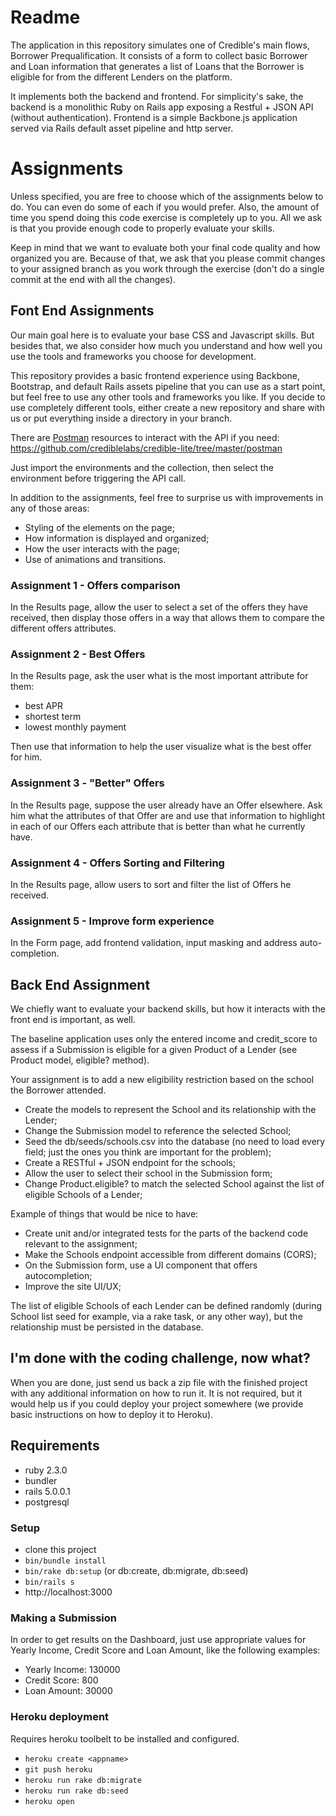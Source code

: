 # Readme

The application in this repository simulates one of Credible's main flows, Borrower Prequalification. It consists of a form to collect basic Borrower and Loan information that generates a list of Loans that the Borrower is eligible for from the different Lenders on the platform.

It implements both the backend and frontend. For simplicity's sake, the backend is a monolithic Ruby on Rails app exposing a Restful + JSON API (without authentication). Frontend is a simple Backbone.js application served via Rails default asset pipeline and http server.

# Assignments

Unless specified, you are free to choose which of the assignments below to do. You can even do some of each if you would prefer. Also, the amount of time you spend doing this code exercise is completely up to you. All we ask is that you provide enough code to properly evaluate your skills.

Keep in mind that we want to evaluate both your final code quality and how organized you are. Because of that, we ask that you please commit changes to your assigned branch as you work through the exercise (don't do a single commit at the end with all the changes).

## Font End Assignments

Our main goal here is to evaluate your base CSS and Javascript skills. But besides that, we also consider how much you understand and how well you use the tools and frameworks you choose for development.

This repository provides a basic frontend experience using Backbone, Bootstrap, and default Rails assets pipeline that you can use as a start point, but feel free to use any other tools and frameworks you like. If you decide to use completely different tools, either create a new repository and share with us or put everything inside a directory in your branch.

There are [Postman](https://www.getpostman.com/) resources to interact with the API if you need: https://github.com/crediblelabs/credible-lite/tree/master/postman

Just import the environments and the collection, then select the environment before triggering the API call.

In addition to the assignments, feel free to surprise us with improvements in any of those areas:
- Styling of the elements on the page;
- How information is displayed and organized;
- How the user interacts with the page;
- Use of animations and transitions.

### Assignment 1 - Offers comparison

In the Results page, allow the user to select a set of the offers they have received, then display those offers in a way that allows them to compare the different offers attributes.

### Assignment 2 - Best Offers

In the Results page, ask the user what is the most important attribute for them:
- best APR
- shortest term
- lowest monthly payment

Then use that information to help the user visualize what is the best offer for him.

### Assignment 3 - "Better" Offers

In the Results page, suppose the user already have an Offer elsewhere. Ask him what the attributes of that Offer are and use that information to highlight in each of our Offers each attribute that is better than what he currently have.

### Assignment 4 - Offers Sorting and Filtering

In the Results page, allow users to sort and filter the list of Offers he received.

### Assignment 5 - Improve form experience

In the Form page, add frontend validation, input masking and address auto-completion.


## Back End Assignment

We chiefly want to evaluate your backend skills, but how it interacts with the front end is important, as well.

The baseline application uses only the entered income and credit_score to assess if a Submission is eligible for a given Product of a Lender (see Product model, eligible? method).

Your assignment is to add a new eligibility restriction based on the school the Borrower attended.

- Create the models to represent the School and its relationship with the Lender;
- Change the Submission model to reference the selected School;
- Seed the db/seeds/schools.csv into the database (no need to load every field; just the ones you think are important for the problem);
- Create a RESTful + JSON endpoint for the schools;
- Allow the user to select their school in the Submission form;
- Change Product.eligible? to match the selected School against the list of eligible Schools of a Lender;

Example of things that would be nice to have:
- Create unit and/or integrated tests for the parts of the backend code relevant to the assignment;
- Make the Schools endpoint accessible from different domains (CORS);
- On the Submission form, use a UI component that offers autocompletion;
- Improve the site UI/UX;

The list of eligible Schools of each Lender can be defined randomly (during School list seed for example, via a rake task, or any other way), but the relationship must be persisted in the database.

## I'm done with the coding challenge, now what?

When you are done, just send us back a zip file with the finished project with any additional information on how to run it. It is not required, but it would help us if you could deploy your project somewhere (we provide basic instructions on how to deploy it to Heroku).

## Requirements

- ruby 2.3.0
- bundler
- rails 5.0.0.1
- postgresql

### Setup

- clone this project
- ```bin/bundle install```
- ```bin/rake db:setup``` (or db:create, db:migrate, db:seed)
- ```bin/rails s```
- http://localhost:3000

### Making a Submission

In order to get results on the Dashboard, just use appropriate values for Yearly Income, Credit Score and Loan Amount, like the following examples:

- Yearly Income: 130000
- Credit Score: 800
- Loan Amount: 30000

### Heroku deployment

Requires heroku toolbelt to be installed and configured.

- ```heroku create <appname>```
- ```git push heroku```
- ```heroku run rake db:migrate```
- ```heroku run rake db:seed```
- ```heroku open```
